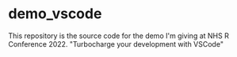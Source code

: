 # demo_vscode

This repository is the source code for the demo I'm giving at NHS R Conference 2022. "Turbocharge your development with VSCode"
